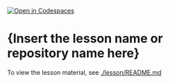 [![Open in Codespaces](https://classroom.github.com/assets/launch-codespace-2972f46106e565e64193e422d61a12cf1da4916b45550586e14ef0a7c637dd04.svg)](https://classroom.github.com/open-in-codespaces?assignment_repo_id=19271908)
# {Insert the lesson name or repository name here}

To view the lesson material, see [./lesson/README.md](./lesson/README.md)